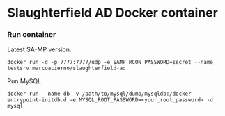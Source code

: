 Slaughterfield AD Docker container
======================

### Run container

Latest SA-MP version: 
```
docker run -d -p 7777:7777/udp -e SAMP_RCON_PASSWORD=secret --name testsrv marcoacierno/slaughterfield-ad
```

Run MySQL

```
docker run --name db -v /path/to/mysql/dump/mysqldb:/docker-entrypoint-initdb.d -e MYSQL_ROOT_PASSWORD=<your_root_password> -d mysql
```
